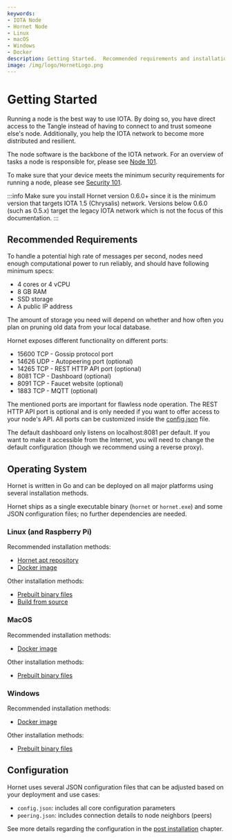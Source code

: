 ```yaml
---
keywords:
- IOTA Node
- Hornet Node
- Linux
- macOS
- Windows
- Docker
description: Getting Started.  Recommended requirements and installation links for Linux, macOS, and Windows
image: /img/logo/HornetLogo.png
---
```



# Getting Started

Running a node is the best way to use IOTA. By doing so, you have direct access to the Tangle instead of having to
connect to and trust someone else's node. Additionally, you help the IOTA network to become more distributed and resilient.

The node software is the backbone of the IOTA network. For an overview of tasks a node is responsible for, please
see [Node 101](nodes_101.md).

To make sure that your device meets the minimum security requirements for running a node, please
see [Security 101](security_101.md).

:::info
Make sure you install Hornet version 0.6.0+ since it is the minimum version that targets IOTA 1.5 (Chrysalis) network.
Versions below 0.6.0 (such as 0.5.x) target the legacy IOTA network which is not the focus of this documentation.
:::

## Recommended Requirements

To handle a potential high rate of messages per second, nodes need enough computational power to run reliably, and
should have following minimum specs:

- 4 cores or 4 vCPU
- 8 GB RAM
- SSD storage
- A public IP address

The amount of storage you need will depend on whether and how often you plan on pruning old data from your local
database.

Hornet exposes different functionality on different ports:

- 15600 TCP - Gossip protocol port
- 14626 UDP - Autopeering port (optional)
- 14265 TCP - REST HTTP API port (optional)
- 8081 TCP - Dashboard (optional)
- 8091 TCP - Faucet website (optional)
- 1883 TCP - MQTT (optional)

The mentioned ports are important for flawless node operation. The REST HTTP API port is optional and is only needed if
you want to offer access to your node's API. All ports can be customized inside
the [config.json](../post_installation/configuration.md) file.

The default dashboard only listens on localhost:8081 per default. If you want to make it accessible from
the Internet, you will need to change the default configuration (though we recommend using a reverse proxy).

## Operating System

Hornet is written in Go and can be deployed on all major platforms using several installation methods.

Hornet ships as a single executable binary (`hornet` or `hornet.exe`) and some JSON configuration files; no further dependencies are needed.

### Linux (and Raspberry Pi)

Recommended installation methods:

- [Hornet apt repository](hornet_apt_repository.md#hornet-apt-repository-linux-distro-specific)
- [Docker image](using_docker.md)

Other installation methods:

- [Prebuilt binary files](hornet_apt_repository.md#pre-built-binaries)
- [Build from source](hornet_apt_repository.md#build-from-source)

### MacOS

Recommended installation methods:

- [Docker image](using_docker.md)

Other installation methods:

- [Prebuilt binary files](hornet_apt_repository.md#pre-built-binaries)

### Windows

Recommended installation methods:

- [Docker image](using_docker.md)

Other installation methods:

- [Prebuilt binary files](hornet_apt_repository.md#pre-built-binaries)

## Configuration

Hornet uses several JSON configuration files that can be adjusted based on your deployment and use cases:

- `config.json`: includes all core configuration parameters
- `peering.json`: includes connection details to node neighbors (peers)

See more details regarding the configuration in the [post installation](../post_installation/post_installation.md)
chapter.
